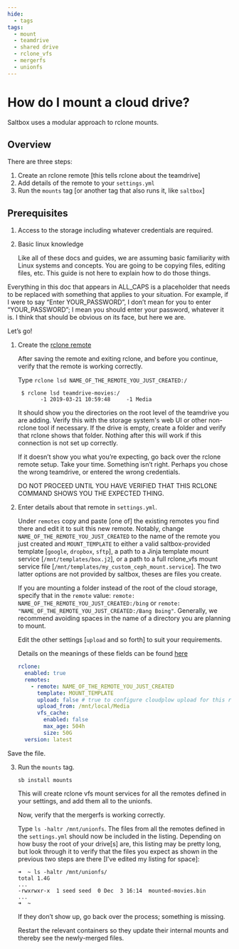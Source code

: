 ```yaml
---
hide:
  - tags
tags:
  - mount
  - teamdrive
  - shared drive
  - rclone_vfs
  - mergerfs
  - unionfs
---
```


# How do I mount a cloud drive?

Saltbox uses a modular approach to rclone mounts.

## Overview

There are three steps:

1. Create an rclone remote [this tells rclone about the teamdrive]
2. Add details of the remote to your `settings.yml`
3. Run the `mounts` tag [or another tag that also runs it, like `saltbox`]

## Prerequisites

1. Access to the storage including whatever credentials are required.
2. Basic linux knowledge

    Like all of these docs and guides, we are assuming basic familiarity with Linux systems and concepts.  You are going to be copying files, editing files, etc.  This guide is not here to explain how to do those things.

Everything in this doc that appears in ALL_CAPS is a placeholder that needs to be replaced with something that applies to your situation.  For example, if I were to say “Enter YOUR_PASSWORD”, I don’t mean for you to enter “YOUR_PASSWORD”; I mean you should enter your password, whatever it is.  I think that should be obvious on its face, but here we are.

Let’s go!

1. Create the [rclone remote](../rclone-remote.md)

    After saving the remote and exiting rclone, and before you continue, verify that the remote is working correctly.

    Type `rclone lsd NAME_OF_THE_REMOTE_YOU_JUST_CREATED:/`

    ```text
     $ rclone lsd teamdrive-movies:/
           -1 2019-03-21 10:59:48     -1 Media
    ```

    It should show you the directories on the root level of the teamdrive you are adding.  Verify this with the storage system's web UI or other non-rclone tool if necessary.  If the drive is empty, create a folder and verify that rclone shows that folder.  Nothing after this will work if this connection is not set up correctly.

    If it doesn’t show you what you’re expecting, go back over the rclone remote setup.  Take your time.  Something isn’t right.  Perhaps you chose the wrong teamdrive, or entered the wrong credentials.

    DO NOT PROCEED UNTIL YOU HAVE VERIFIED THAT THIS RCLONE COMMAND SHOWS YOU THE EXPECTED THING.

2. Enter details about that remote in `settings.yml`.

   Under `remotes` copy and paste [one of] the existing remotes you find there and edit it to suit this new remote.  Notably, change `NAME_OF_THE_REMOTE_YOU_JUST_CREATED` to the name of the remote you just created and `MOUNT_TEMPLATE` to either a valid saltbox-provided template [`google`, `dropbox`, `sftp`], a path to a Jinja template mount service [`/mnt/templates/box.j2`], or a path to a full rclone_vfs mount service file [`/mnt/templates/my_custom_ceph_mount.service`].  The two latter options are not provided by saltbox, theses are files you create.

   If you are mounting a folder instead of the root of the cloud storage, specify that in the `remote` value: `remote: NAME_OF_THE_REMOTE_YOU_JUST_CREATED:/bing` or `remote: "NAME_OF_THE_REMOTE_YOU_JUST_CREATED:/Bang Boing"`.  Generally, we recommend avoiding spaces in the name of a directory you are planning to mount.

   Edit the other settings [`upload` and so forth] to suit your requirements.

   Details on the meanings of these fields can be found [here](../../accounts.md#options-in-settingsyml)
   
    ```yaml
    rclone:
      enabled: true
      remotes:
        - remote: NAME_OF_THE_REMOTE_YOU_JUST_CREATED
          template: MOUNT_TEMPLATE
          upload: false # true to configure cloudplow upload for this remote
          upload_from: /mnt/local/Media
          vfs_cache:
            enabled: false
            max_age: 504h
            size: 50G
      version: latest
    ```

  Save the file.

3. Run the `mounts` tag.

    ```
    sb install mounts
    ```
    
    This will create rclone vfs mount services for all the remotes defined in your settings, and add them all to the unionfs.

    Now, verify that the mergerfs is working correctly.

    Type `ls -haltr /mnt/unionfs`.  The files from all the remotes defined in the `settings.yml` should now be included in the listing.  Depending on how busy the root of your drive[s] are, this listing may be pretty long, but look through it to verify that the files you expect as shown in the previous two steps are there [I’ve edited my listing for space]:

    ```text
    ➜  ~ ls -haltr /mnt/unionfs/
    total 1.4G
    ...
    -rwxrwxr-x  1 seed seed  0 Dec  3 16:14  mounted-movies.bin
    ...
    ➜  ~
    ```

    If they don’t show up, go back over the process; something is missing.

    Restart the relevant containers so they update their internal mounts and thereby see the newly-merged files.
